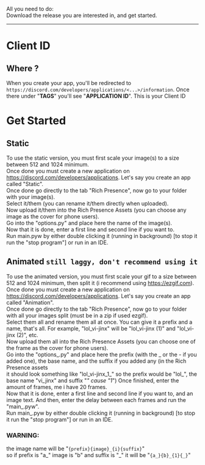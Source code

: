 All you need to do:  <br>
Download the release you are interested in, and get started.

---

# Client ID
## Where ?
When you create your app, you'll be redirected to `https://discord.com/developers/applications/<...>/information`. Once there under "**TAGS**" you'll see "**APPLICATION ID**". This is your Client ID

# Get Started

## Static
To use the static version, you must first scale your image(s) to a size between 512 and 1024 minimum.  <br>
Once done you must create a new application on https://discord.com/developers/applications. Let's say you create an app called "Static".  <br>
Once done go directly to the tab "Rich Presence", now go to your folder with your image(s).  <br>
Select it/them (you can rename it/them directly when uploaded).  <br>
Now upload it/them into the Rich Presence Assets (you can choose any image as the cover for phone users).  <br>
Go into the "options.py" and place here the name of the image(s).  <br>
Now that it is done, enter a first line and second line if you want to.  <br>
Run main.pyw by either double clicking it (running in background) [to stop it run the "stop program"] or run in an IDE.

## Animated `still laggy, don't recommend using it`
To use the animated version, you must first scale your gif to a size between 512 and 1024 minimum, then split it (i recommend using https://ezgif.com). <br>
Once done you must create a new application on https://discord.com/developers/applications. Let's say you create an app called "Animation". <br>
Once done go directly to the tab "Rich Presence", now go to your folder with all your images split (must be in a zip if used ezgif). <br>
Select them all and rename them all at once. You can give it a prefix and a name, that's all. For example, "lol_vi-jinx" will be "lol_vi-jinx (1)" and "lol_vi-jinx (2)", etc. <br>
Now upload them all into the Rich Presence Assets (you can choose one of the frame as the cover for phone users). <br>
Go into the "options_.py" and place here the prefix (with the _ or the - if you added one), the base name, and the suffix if you added any (in the Rich Presence assets <br>
it should look something like "lol_vi-jinx_1_" so the prefix would be "lol_", the base name "vi_jinx" and suffix "_" cause "1_") Once finished, enter the amount of frames, me i have 20 frames.  <br>
Now that it is done, enter a first line and second line if you want to, and an image text. And then, enter the delay between each frames and run the "main_.pyw".  <br>
Run main_.pyw by either double clicking it (running in background) [to stop it run the "stop program"] or run in an IDE.

### WARNING:
the image name will be "`{prefix}{image}_{i}{suffix}`" <br>
so if prefix is "a_" image is "b" and suffix is "_" it will be "`{a_}{b}_{1}{_}`"
